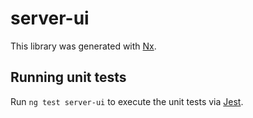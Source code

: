 # server-ui

This library was generated with [Nx](https://nx.dev).

## Running unit tests

Run `ng test server-ui` to execute the unit tests via [Jest](https://jestjs.io).
